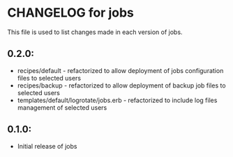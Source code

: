 # CHANGELOG for jobs

This file is used to list changes made in each version of jobs.

## 0.2.0:

* recipes/default - refactorized to allow deployment of jobs configuration files to selected users
* recipes/backup - refactorized to allow deployment of backup job files to selected users
* templates/default/logrotate/jobs.erb - refactorized to include log files management of selected users

## 0.1.0:

* Initial release of jobs

